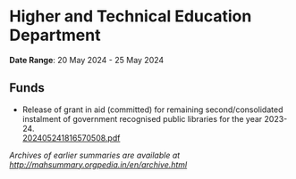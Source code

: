 # Higher and Technical Education Department

**Date Range**: 20 May 2024 - 25 May 2024


## Funds
- Release of grant in aid (committed) for remaining  second/consolidated instalment of government recognised public libraries for the year 2023-24.\
  [202405241816570508.pdf](https://gr.maharashtra.gov.in/Site/Upload/Government%20Resolutions/English/202405241816570508.pdf)


*Archives of earlier summaries are available at http://mahsummary.orgpedia.in/en/archive.html*